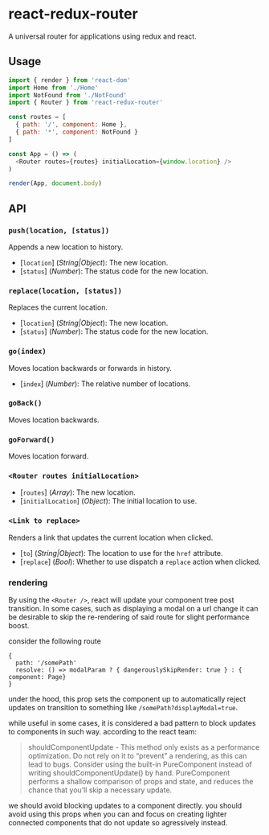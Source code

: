 # react-redux-router
A universal router for applications using redux and react.

## Usage
```javascript
import { render } from 'react-dom'
import Home from './Home'
import NotFound from './NotFound'
import { Router } from 'react-redux-router'

const routes = [
  { path: '/', component: Home },
  { path: '*', component: NotFound }
]

const App = () => (
  <Router routes={routes} initialLocation={window.location} />
)

render(App, document.body)
```

## API

### `push(location, [status])`
Appends a new location to history.
- [`location`] \(*String|Object*): The new location.
- [`status`] \(*Number*): The status code for the new location.

### `replace(location, [status])`
Replaces the current location.
- [`location`] \(*String|Object*): The new location.
- [`status`] \(*Number*): The status code for the new location.

### `go(index)`
Moves location backwards or forwards in history.
- [`index`] \(*Number*): The relative number of locations.

### `goBack()`
Moves location backwards.

### `goForward()`
Moves location forward.

### `<Router routes initialLocation>`
- [`routes`] \(*Array*): The new location.
- [`initialLocation`] \(*Object*): The initial location to use.

### `<Link to replace>`
Renders a link that updates the current location when clicked.
- [`to`] \(*String|Object*): The location to use for the `href` attribute.
- [`replace`] \(*Bool*): Whether to use dispatch a `replace` action when clicked.


### rendering

By using the `<Router />`, react will update your component tree post transition.
In some cases, such as displaying a modal on a url change it can be desirable to
skip the re-rendering of said route for slight performance boost.

consider the following route

```tsx
{
  path: '/somePath'
  resolve: () => modalParam ? { dangerouslySkipRender: true } : { component: Page}
}
```

under the hood, this prop sets the component up to automatically reject updates on transition to something like `/somePath?displayModal=true`.

while useful in some cases, it is considered a bad pattern to block updates to components in such way. according to the react team:

> shouldComponentUpdate - This method only exists as a performance optimization. Do not rely on it to “prevent” a rendering, as this can lead to bugs. Consider using the built-in PureComponent instead of writing shouldComponentUpdate() by hand. PureComponent performs a shallow comparison of props and state, and reduces the chance that you’ll skip a necessary update.

we should avoid blocking updates to a component directly. you should avoid using this props when you can and focus on
creating lighter connected components that do not update so agressively instead.

